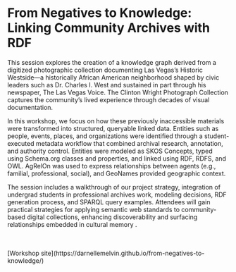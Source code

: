 # From Negatives to Knowledge: Linking Community Archives with RDF
<p>This session explores the creation of a knowledge graph derived from a digitized photographic collection documenting Las Vegas’s Historic Westside—a historically African American neighborhood shaped by civic leaders such as Dr. Charles I. West and sustained in part through his newspaper, The Las Vegas Voice. The Clinton Wright Photograph Collection captures the community’s lived experience through decades of visual documentation.</p>

<p>In this workshop, we focus on how these previously inaccessible materials were transformed into structured, queryable linked data. Entities such as people, events, places, and organizations were identified through a student-executed metadata workflow that combined archival research, annotation, and authority control. Entities were modeled as SKOS Concepts, typed using Schema.org classes and properties, and linked using RDF, RDFS, and OWL. AgRelOn was used to express relationships between agents (e.g., familial, professional, social), and GeoNames provided geographic context.</p>

<p>The session includes a walkthrough of our project strategy, integration of undergrad students in professional archives work, modeling decisions, RDF generation process, and SPARQL query examples. Attendees will gain practical strategies for applying semantic web standards to community-based digital collections, enhancing discoverability and surfacing relationships embedded in cultural memory
.</p></br></br>
[Workshop site](https://darnellemelvin.github.io/from-negatives-to-knowledge/)</br></br>
